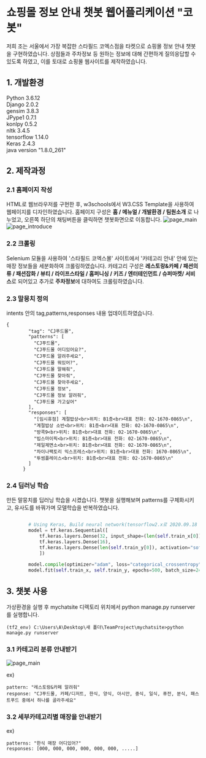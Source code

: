 # 쇼핑몰 정보 안내 챗봇 웹어플리케이션 "코봇"

저희 조는 서울에서 가장 복잡한 스타필드 코엑스점을 타켓으로 쇼핑몰 정보 안내 챗봇을 구현하였습니다. 
상점들과 주차정보 등 원하는 정보에 대해 간편하게 질의응답할 수 있도록 하였고, 이를 토대로 쇼핑몰 웹사이트를 제작하였습니다. 

## 1. 개발환경
Python                3.6.12  
Django                2.0.2  
gensim                3.8.3  
JPype1                0.7.1  
konlpy                0.5.2  
nltk                  3.4.5  
tensorflow            1.14.0  
Keras                 2.4.3  
java version "1.8.0_261" 


## 2. 제작과정 

### 2.1 홈페이지 작성

HTML로 웹브라우저를 구현한 후, w3schools에서 W3.CSS Template을 사용하여 웹페이지를 디자인하였습니다.
홈페이지 구성은 **홈 / 메뉴얼 / 개발환경 / 팀원소개** 로 나누었고, 오른쪽 하단의 채팅버튼을 클릭하면 챗봇화면으로 이동합니다.
![page_main](https://user-images.githubusercontent.com/68881138/93714766-c6172980-fb9f-11ea-8b23-c032720b004f.jpg)
![page_introduce](https://user-images.githubusercontent.com/68881138/93714821-142c2d00-fba0-11ea-9e0d-222840391d5d.jpg)

### 2.2 크롤링

Selenium 모듈을 사용하여 
 '스타필드 코엑스몰' 사이트에서 '카테고리 안내' 안에 있는 매장 정보들을 세분화하여 크롤링하였습니다.
카테고리 구성은 **레스토랑&카페 / 패션의류 / 패션잡화 / 뷰티 / 라이프스타일 / 홈퍼니싱 / 키즈 / 엔터테인먼트 / 슈퍼마켓/ 서비스**로 되어있고
추가로 **주차정보**에 대하여도 크롤링하였습니다. 


### 2.3 말뭉치 정의
intents 안의 tag,patterns,responses 내용 업데이트하였습니다. 
```
{
        "tag": "CJ푸드몰",
        "patterns": [
          "CJ푸드몰",
          "CJ푸드몰 어디있어요?",
          "CJ푸드몰 알려주세요",
          "CJ푸드몰 뭐있어?",
          "CJ푸드몰 말해줘",
          "CJ푸드몰 찾아줘",
          "CJ푸드몰 찾아주세요",
          "CJ푸드몰 정보",
          "CJ푸드몰 정보 알려줘",
          "CJ푸드몰 가고싶어"
        ],
        "responses": [
          "[임시휴점] 계절밥상<br>위치: B1층<br>대표 전화: 02-1670-0865\n",
          "계절밥상 소반<br>위치: B1층<br>대표 전화: 02-1670-0865\n",
          "방콕9<br>위치: B1층<br>대표 전화: 02-1670-0865\n",
          "빕스마이픽<br>위치: B1층<br>대표 전화: 02-1670-0865\n",
          "제일제면소<br>위치: B1층<br>대표 전화: 02-1670-0865\n",
          "차이나팩토리 익스프레스<br>위치: B1층<br>대표 전화: 1670-0865\n",
          "투썸플레이스<br>위치: B1층<br>대표 전화: 02-1670-0865\n"
        ]
      }
```

### 2.4 딥러닝 학습
 만든 말뭉치를 딥러닝 학습을 시켰습니다. 
챗봇을 실행해보며 patterns를 구체화시키고, 유사도를 바꿔가며 모델학습을 반복하였습니다.

``` python

        # Using Keras, Build neural network(tensorflow2.x로 2020.09.18 변경)
        model = tf.keras.Sequential([
            tf.keras.layers.Dense(32, input_shape=(len(self.train_x[0]),)),
            tf.keras.layers.Dense(16),
            tf.keras.layers.Dense(len(self.train_y[0]), activation="softmax"),
            ])
        
        model.compile(optimizer="adam", loss="categorical_crossentropy", metrics=["accuracy"])
        model.fit(self.train_x, self.train_y, epochs=500, batch_size=24)    

```

## 3. 챗봇 사용

가상환경을 실행 후 mychatsite 디렉토리 위치에서 python manage.py runserver를 실행합니다.
```
(tf2_env) C:\Users\A\Desktop\새 폴더\TeamProject\mychatsite>python manage.py runserver
```

### 3.1 카테고리 분류 안내받기
![page_main](https://user-images.githubusercontent.com/68881138/93715163-8ef64780-fba2-11ea-9b64-42dc5800d175.jpg)

ex) 
```
pattern: "레스토랑&카페 알려줘"
response: "CJ푸드몰, 카페/디저트, 한식, 양식, 아시안, 중식, 일식, 퓨전, 분식, 패스트푸드 중에서 하나를 골라주세요"
```

### 3.2 세부카테고리별 매장을 안내받기
ex) 
```
patterns: "한식 매장 어디있어?"
responses: [000, 000, 000, 000, 000, 000, .....]
```

